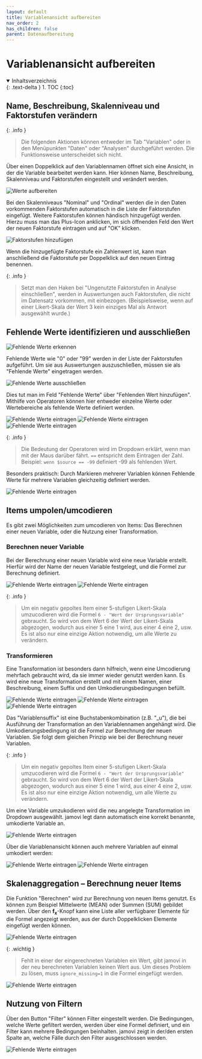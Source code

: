 ```yaml
---
layout: default
title: Variablenansicht aufbereiten
nav_order: 2
has_children: false
parent: Datenaufbereitung
---
```


# Variablenansicht aufbereiten

<details open markdown="block">
  <summary>
    Inhaltsverzeichnis
  </summary>
  {: .text-delta }
1. TOC
{:toc}
</details>

## Name, Beschreibung, Skalenniveau und Faktorstufen verändern

{: .info }
>Die folgenden Aktionen können entweder im Tab "Variablen" oder in den Menüpunkten "Daten" oder "Analysen" durchgeführt werden. Die Funktionsweise unterscheidet sich nicht.

Über einen Doppelklick auf den Variablennamen öffnet sich eine Ansicht, in der die Variable bearbeitet werden kann. Hier können Name, Beschreibung, Skalenniveau und Faktorstufen eingestellt und verändert werden.

![Werte aufbereiten](./pics/03_02_01.png)

Bei den Skalenniveaus "Nominal" und "Ordinal" werden die in den Daten vorkommenden Faktorstufen automatisch in die Liste der Faktorstufen eingefügt. Weitere Faktorstufen können händisch hinzugefügt werden.
<br>Hierzu muss man das Plus-Icon anklicken, im sich öffnenden Feld den Wert der neuen Faktorstufe eintragen und auf "OK" klicken.

![Faktorstufen hinzufügen](./pics/03_02_02.png)

Wenn die hinzugefügte Faktorstufe ein Zahlenwert ist, kann man anschließend die Faktorstufe per Doppelklick auf den neuen Eintrag benennen.

{: .info }
>Setzt man den Haken bei "Ungenutzte Faktorstufen in Analyse einschließen", werden in Auswertungen auch Faktorstufen, die nicht im Datensatz vorkommen, mit einbezogen. (Beispielsweise, wenn auf einer Likert-Skala der Wert 3 kein einziges Mal als Antwort ausgewählt wurde.)

## Fehlende Werte identifizieren und ausschließen
![Fehlende Werte erkennen](./pics/03_02_03.png)

Fehlende Werte wie "0" oder "99" werden in der Liste der Faktorstufen aufgeführt. Um sie aus Auswertungen auszuschließen, müssen sie als "Fehlende Werte" eingetragen werden.

![Fehlende Werte ausschließen](./pics/03_02_04.png)

Dies tut man im Feld "Fehlende Werte" über "Fehlenden Wert hinzufügen". Mithilfe von Operatoren können hier entweder einzelne Werte oder Wertebereiche als fehlende Werte definiert werden.

![Fehlende Werte eintragen](./pics/03_02_05.png)
![Fehlende Werte eintragen](./pics/03_02_06.png)
![Fehlende Werte eintragen](./pics/03_02_07.png)

{: .info }
> Die Bedeutung der Operatoren wird im Dropdown erklärt, wenn man mit der Maus darüber fährt. `==` entspricht dem Eintragen der Zahl. <br>Beispiel: `wenn $source == -99` definiert -99 als fehlenden Wert.

Besonders praktisch: Durch Markieren mehrerer Variablen können Fehlende Werte für mehrere Variablen gleichzeitig definiert werden.

![Fehlende Werte eintragen](./pics/03_02_08.png)

## Items umpolen/umcodieren
Es gibt zwei Möglichkeiten zum umcodieren von Items: Das Berechnen einer neuen Variable, oder die Nutzung einer Transformation.
### Berechnen neuer Variable
Bei der Berechnung einer neuen Variable wird eine neue Variable erstellt. Hierfür wird der Name der neuen Variable festgelegt, und die Formel zur Berechnung definiert.

![Fehlende Werte eintragen](./pics/03_02_09.png)
![Fehlende Werte eintragen](./pics/03_02_10.png)

{: .info }
> Um ein negativ gepoltes Item einer 5-stufigen Likert-Skala umzucodieren wird die Formel `6 - "Wert der Ursprungsvariable"` gebraucht. 
> So wird von dem Wert 6 der Wert der Likert-Skala abgezogen, wodurch aus einer 5 eine 1 wird, aus einer 4 eine 2, usw. Es ist also nur eine einzige Aktion notwendig, um alle Werte zu verändern.


### Transformieren
Eine Transformation ist besonders dann hilfreich, wenn eine Umcodierung mehrfach gebraucht wird, da sie immer wieder genutzt werden kann.
Es wird eine neue Transformation erstellt und mit einem Namen, einer Beschreibung, einem Suffix und den Umkodierungsbedingungen befüllt.

![Fehlende Werte eintragen](./pics/03_02_11.png)
![Fehlende Werte eintragen](./pics/03_02_12.png)
![Fehlende Werte eintragen](./pics/03_02_13.png)

Das "Variablensuffix" ist eine Buchstabenkombination (z.B. "\_u"), die bei Ausführung der Transformation an den Variablennamen angehängt wird.
Die Umkodierungsbedingung ist die Formel zur Berechnung der neuen Variablen. Sie folgt dem gleichen Prinzip wie bei der Berechnung neuer Variablen.

{: .info }
> Um ein negativ gepoltes Item einer 5-stufigen Likert-Skala umzucodieren wird die Formel `6 - "Wert der Ursprungsvariable"` gebraucht. 
> So wird von dem Wert 6 der Wert der Likert-Skala abgezogen, wodurch aus einer 5 eine 1 wird, aus einer 4 eine 2, usw. Es ist also nur eine einzige Aktion notwendig, um alle Werte zu verändern.

Um eine Variable umzukodieren wird die neu angelegte Transformation im Dropdown ausgewählt. jamovi legt dann automatisch eine korrekt benannte, umkodierte Variable an.

![Fehlende Werte eintragen](./pics/03_02_14.png)

Über die Variablenansicht können auch mehrere Variablen auf einmal umkodiert werden:

![Fehlende Werte eintragen](./pics/03_02_15.png)
![Fehlende Werte eintragen](./pics/03_02_16.png)

## Skalenaggregation – Berechnung neuer Items

Die Funktion "Berechnen" wird zur Berechnung von neuen Items genutzt. Es können zum Beispiel Mittelwerte (MEAN) oder Summen (SUM) gebildet werden. Über den **f<sub>x</sub>**-Knopf kann eine Liste aller verfügbarer Elemente für die Formel angezeigt werden, aus der durch Doppelklicken Elemente eingefügt werden können. 

![Fehlende Werte eintragen](./pics/03_02_17.png)

{: .wichtig } 
> Fehlt in einer der eingerechneten Variablen ein Wert, gibt jamovi in der neu berechneten Variablen keinen Wert aus. Um dieses Problem zu lösen, muss `ignore_missing=1` in die Formel eingefügt werden.

![Fehlende Werte eintragen](./pics/03_02_18.png)

## Nutzung von Filtern

Über den Button "Filter" können Filter eingestellt werden. Die Bedingungen, welche Werte gefiltert werden, werden über eine Formel definiert, und ein Filter kann mehrere Bedingungen beinhalten. jamovi zeigt in der/den ersten Spalte an, welche Fälle durch den Filter ausgeschlossen werden.

![Fehlende Werte eintragen](./pics/03_02_19.png)
